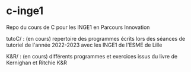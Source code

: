 # c-inge1
Repo du cours de C pour les INGE1 en Parcours Innovation

tutoC/ : (en cours)
    repertoire des programmes écrits lors des séances de tutoriel de l'année
    2022-2023 avec les INGE1 de l'ESME de Lille 

K&R/ : (en cours)
    différents programmes et exercices issus du livre 
    de Kernighan et Ritchie K&R
